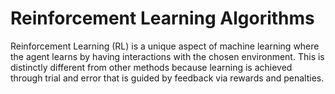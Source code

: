 # Reinforcement Learning Algorithms

Reinforcement Learning (RL) is a unique aspect of machine learning where the agent learns by having interactions with the chosen environment. This is distinctly different from other methods because learning is achieved through trial and error that is guided by feedback via rewards and penalties.